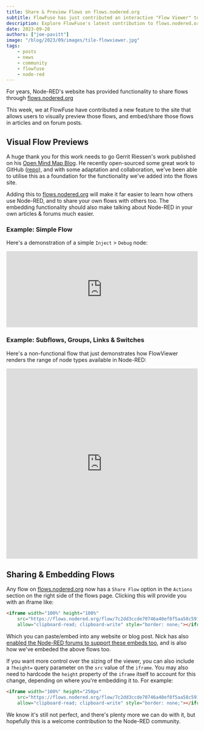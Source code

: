 ```yaml
---
title: Share & Preview Flows on flows.nodered.org
subtitle: FlowFuse has just contributed an interactive "Flow Viewer" to flows.nodered.org, allowing users to preview flows, and embed them in articles & forum posts.
description: Explore FlowFuse's latest contribution to flows.nodered.org: an interactive "Flow Viewer" for sharing and embedding flows in articles and forum posts.
date: 2023-09-20
authors: ["joe-pavitt"]
image: "/blog/2023/09/images/tile-flowviewer.jpg"
tags:
    - posts
    - news
    - community
    - flowfuse
    - node-red
---
```


For years, Node-RED's website has provided functionality to share flows through [flows.nodered.org](https://flows.nodered.org)

This week, we at FlowFuse have contributed a new feature to the site that allows users to visually preview those flows, and embed/share those flows in articles and on forum posts.

<!--more-->

## Visual Flow Previews

A huge thank you for this work needs to go Gerrit Riessen's work published on his [Open Mind Map Blog](https://blog.openmindmap.org/). He recently open-sourced some great work to GitHub ([repo](https://github.com/gorenje/node-red-flowviewer-js)), and with some adaptation and collaboration, we've been able to utilise this as a foundation for the functionality we've added into the flows site.

Adding this to [flows.nodered.org](https://flows.nodered.org) will make it far easier to learn how others use Node-RED, and to share your own flows with others too. The embedding functionality should also make talking about Node-RED in your own articles & forums much easier.

### Example: Simple Flow

Here's a demonstration of a simple `Inject` > `Debug` node:

<iframe width="100%" height="200px" src="https://flows.nodered.org/flow/500ee13719e54e42493c8ec96fa733b6/share?height=100" allow="clipboard-read; clipboard-write" style="border: none;"></iframe>

### Example: Subflows, Groups, Links & Switches

Here's a non-functional flow that just demonstrates how FlowViewer renders the range of node types available in Node-RED:

<iframe width="100%" height="500px" src="https://flows.nodered.org/flow/82a8602b615740491d30c083e5292e5f/share" allow="clipboard-read; clipboard-write" style="border: none;"></iframe>

## Sharing & Embedding Flows

Any flow on [flows.nodered.org](https://flows.nodered.org) now has a `Share Flow` option in the `Actions` section on the right side of the flows page. Clicking this will provide you with an iframe like:

```html
<iframe width="100%" height="100%"
    src="https://flows.nodered.org/flow/7c2dd3ccde70746a40ef8f5aa58c591c/share"
    allow="clipboard-read; clipboard-write" style="border: none;"></iframe>
```

Which you can paste/embed into any website or blog post. Nick has also [enabled the Node-RED forums to support these embeds too](https://discourse.nodered.org/t/previewing-flows-on-the-flow-library/), and is also how we've embeded the above flows too.

If you want more control over the sizing of the viewer, you can also include a `?height=` query parameter on the `src` value of the `iframe`. You may also need to hardcode the `height` property of the `iframe` itself to account for this change, depending on where you're embedding it to. For example:

```html
<iframe width="100%" height="250px"
    src="https://flows.nodered.org/flow/7c2dd3ccde70746a40ef8f5aa58c591c/share?height=100"
    allow="clipboard-read; clipboard-write" style="border: none;"></iframe>
```

We know it's still not perfect, and there's plenty more we can do with it, but hopefully this is a welcome contribution to the Node-RED community.
